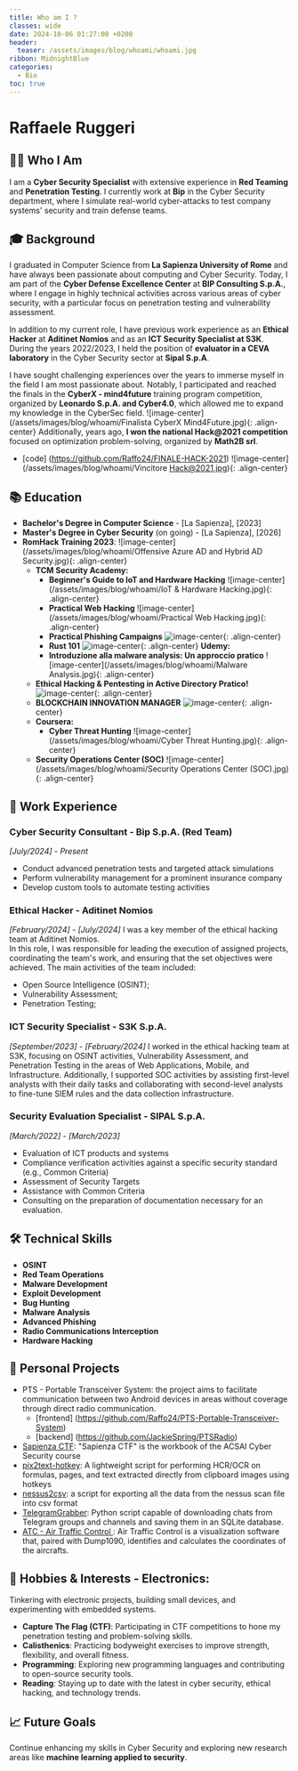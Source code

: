 ```yaml
---
title: Who am I ?
classes: wide
date: 2024-10-06 01:27:00 +0200
header:
  teaser: /assets/images/blog/whoami/whoami.jpg
ribbon: MidnightBlue
categories:
  - Bio
toc: true
---
```


# Raffaele Ruggeri

## 👨‍💻 **Who I Am**

I am a **Cyber Security Specialist** with extensive experience in **Red Teaming** and **Penetration Testing**. I currently work at **Bip** in the Cyber Security department, where I simulate real-world cyber-attacks to test company systems' security and train defense teams.
## 🎓 **Background**

I graduated in Computer Science from **La Sapienza University of Rome** and have always been passionate about computing and Cyber Security. Today, I am part of the **Cyber Defense Excellence Center** at **BIP Consulting S.p.A.**, where I engage in highly technical activities across various areas of cyber security, with a particular focus on penetration testing and vulnerability assessment. 

In addition to my current role, I have previous work experience as an **Ethical Hacker** at **Aditinet Nomios** and as an **ICT Security Specialist at S3K**. During the years 2022/2023, I held the position of **evaluator in a CEVA laboratory** in the Cyber Security sector at **Sipal S.p.A**. 

I have sought challenging experiences over the years to immerse myself in the field I am most passionate about. Notably, I participated and reached the finals in the **CyberX - mind4future** training program competition, organized by **Leonardo S.p.A. and Cyber4.0**, which allowed me to expand my knowledge in the CyberSec field. 
  ![image-center](/assets/images/blog/whoami/Finalista CyberX Mind4Future.jpg){: .align-center}
Additionally, years ago, **I won the national Hack@2021 competition** focused on optimization problem-solving, organized by **Math2B srl**. 
- [code] (https://github.com/Raffo24/FINALE-HACK-2021)
  ![image-center](/assets/images/blog/whoami/Vincitore Hack@2021.jpg){: .align-center}
## 📚 **Education**

- **Bachelor's Degree in Computer Science** - [La Sapienza], [2023]
- **Master's Degree in Cyber Security** (on going) - [La Sapienza], [2026]
- **RomHack Training 2023**:
    ![image-center](/assets/images/blog/whoami/Offensive Azure AD and Hybrid AD Security.jpg){: .align-center}
	- **TCM Security Academy:**
		- **Beginner's Guide to IoT and Hardware Hacking**
    ![image-center](/assets/images/blog/whoami/IoT & Hardware Hacking.jpg){: .align-center}
		-   **Practical Web Hacking**
    ![image-center](/assets/images/blog/whoami/Practical Web Hacking.jpg){: .align-center}
		-  **Practical Phishing Campaigns**
    ![image-center](/assets/images/blog/whoami/Phishing.jpg){: .align-center}
		- **Rust 101**
	  ![image-center](/assets/images/blog/whoami/Rust.jpg){: .align-center}
	 **Udemy:**
		- **Introduzione alla malware analysis: Un approccio pratico**
    ![image-center](/assets/images/blog/whoami/Malware Analysis.jpg){: .align-center}
	 -   **Ethical Hacking & Pentesting in Active Directory Pratico!**
    ![image-center](/assets/images/blog/whoami/ActiveDirectory.jpg){: .align-center}
	 - **BLOCKCHAIN INNOVATION MANAGER**
    ![image-center](/assets/images/blog/whoami/Blockchain.jpg){: .align-center}
	- **Coursera:**
		- **Cyber Threat Hunting**
    ![image-center](/assets/images/blog/whoami/Cyber Threat Hunting.jpg){: .align-center}
	 - **Security Operations Center (SOC)**
    ![image-center](/assets/images/blog/whoami/Security Operations Center (SOC).jpg){: .align-center}
## 💼 **Work Experience**

### Cyber Security Consultant - **Bip S.p.A.** (Red Team)  
*[July/2024] - Present*
- Conduct advanced penetration tests and targeted attack simulations
- Perform vulnerability management for a prominent insurance company
- Develop custom tools to automate testing activities
### Ethical Hacker - **Aditinet Nomios**
*[February/2024] - [July/2024]*
I was a key member of the ethical hacking team at Aditinet Nomios.  
In this role, I was responsible for leading the execution of assigned projects, coordinating the team's work, and ensuring that the set objectives were achieved.
The main activities of the team included:  
- Open Source Intelligence (OSINT);  
- Vulnerability Assessment;  
- Penetration Testing;
### ICT Security Specialist - **S3K S.p.A.**
*[September/2023] - [February/2024]*
I worked in the ethical hacking team at S3K, focusing on OSINT activities, Vulnerability Assessment, and Penetration Testing in the areas of Web Applications, Mobile, and Infrastructure.
Additionally, I supported SOC activities by assisting first-level analysts with their daily tasks and collaborating with second-level analysts to fine-tune SIEM rules and the data collection infrastructure.
### Security Evaluation Specialist - **SIPAL S.p.A.**
*[March/2022] - [March/2023]*
- Evaluation of ICT products and systems  
- Compliance verification activities against a specific security standard (e.g., Common Criteria)  
- Assessment of Security Targets  
- Assistance with Common Criteria  
- Consulting on the preparation of documentation necessary for an evaluation.  
## 🛠 **Technical Skills**

- **OSINT**
- **Red Team Operations**
- **Malware Development**
- **Exploit Development**
- **Bug Hunting**
- **Malware Analysis**
- **Advanced Phishing**
- **Radio Communications Interception**
- **Hardware Hacking**
## 🔬 **Personal Projects**

- PTS - Portable Transceiver System: the project aims to facilitate communication between two Android devices in areas without coverage through direct radio communication.
	- [frontend] (https://github.com/Raffo24/PTS-Portable-Transceiver-System)
	- [backend] (https://github.com/JackieSpring/PTSRadio)
- [Sapienza CTF](https://github.com/Raffo24/SapienzaCTF): "Sapienza CTF" is the workbook of the ACSAI Cyber Security course
- [pix2text-hotkey](https://github.com/Raffo24/pix2text-hotkey): A lightweight script for performing HCR/OCR on formulas, pages, and text extracted directly from clipboard images using hotkeys
- [nessus2csv](https://github.com/Raffo24/nessus2csv): a script for exporting all the data from the nessus scan file into csv format
- [TelegramGrabber](https://github.com/Raffo24/TelegramGrabber): Python script capable of downloading chats from Telegram groups and channels and saving them in an SQLite database.
- [ATC - Air Traffic Control ](https://github.com/Raffo24/AirTrafficControl): Air Traffic Control is a visualization software that, paired with Dump1090, identifies and calculates the coordinates of the aircrafts.
## 🎯 **Hobbies & Interests** - **Electronics**: 
Tinkering with electronic projects, building small devices, and experimenting with embedded systems. 
- **Capture The Flag (CTF)**: Participating in CTF competitions to hone my penetration testing and problem-solving skills. 
- **Calisthenics**: Practicing bodyweight exercises to improve strength, flexibility, and overall fitness.
- **Programming**: Exploring new programming languages and contributing to open-source security tools.
- **Reading**: Staying up to date with the latest in cyber security, ethical hacking, and technology trends.
## 📈 **Future Goals**

Continue enhancing my skills in Cyber Security and exploring new research areas like **machine learning applied to security**.

